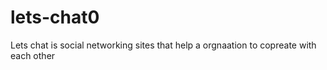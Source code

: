 # lets-chat0

Lets chat is social networking sites that help a orgnaation to copreate with each other
